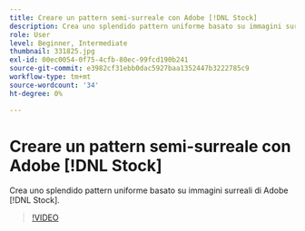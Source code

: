 ```yaml
---
title: Creare un pattern semi-surreale con Adobe [!DNL Stock]
description: Crea uno splendido pattern uniforme basato su immagini surreali di Adobe [!DNL Stock]
role: User
level: Beginner, Intermediate
thumbnail: 331825.jpg
exl-id: 00ec0054-0f75-4cfb-80ec-99fcd190b241
source-git-commit: e3982cf31ebb0dac5927baa1352447b3222785c9
workflow-type: tm+mt
source-wordcount: '34'
ht-degree: 0%

---
```


# Creare un pattern semi-surreale con Adobe [!DNL Stock]

Crea uno splendido pattern uniforme basato su immagini surreali di Adobe [!DNL Stock].

>[!VIDEO](https://video.tv.adobe.com/v/331825?hidetitle=true)
